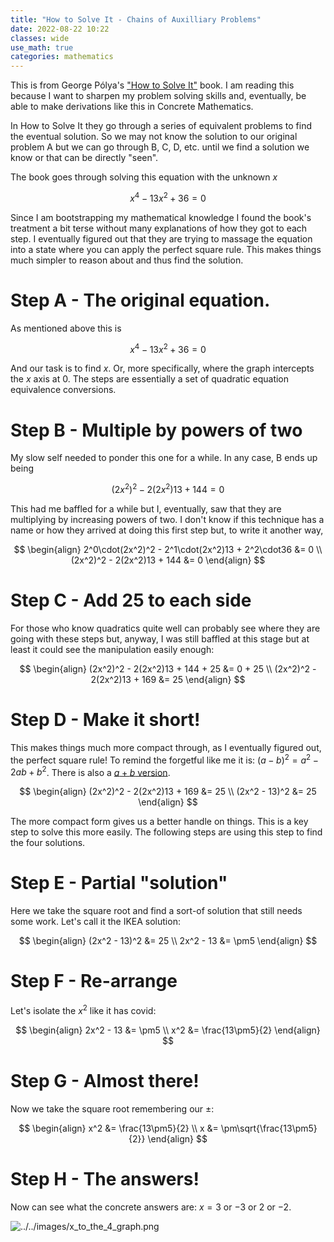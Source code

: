 ```yaml
---
title: "How to Solve It - Chains of Auxilliary Problems"
date: 2022-08-22 10:22
classes: wide
use_math: true
categories: mathematics
---
```


This is from  George Pólya's ["How to Solve
It"](https://www.amazon.com.au/How-Solve-Aspect-Mathematical-Method/dp/069111966X) book. I am reading this because I
want to sharpen my problem solving skills and, eventually, be able to make derivations like this in Concrete
Mathematics.

In How to Solve It they go through a series of equivalent problems to find the eventual solution. So we may not know the
solution to our original problem A but we can go through B, C, D, etc. until we find a solution we know or that can be
directly "seen".

The book goes through solving this equation with the unknown $x$

$$
x^4 - 13x^2 + 36 = 0
$$

Since I am bootstrapping my mathematical knowledge I found the book's treatment a bit terse without many explanations of
how they got to each step. I eventually figured out that they are trying to massage the equation into a state where you
can apply the perfect square rule. This makes things much simpler to reason about and thus find the solution.

# Step A - The original equation.

As mentioned above this is

$$
x^4 - 13x^2 + 36 = 0
$$

And our task is to find $x$. Or, more specifically, where the graph intercepts the $x$ axis at $0$. The steps are
essentially a set of quadratic equation equivalence conversions.

# Step B - Multiple by powers of two

My slow self needed to ponder this one for a while. In any case, B ends up being

$$
(2x^2)^2 - 2(2x^2)13 + 144 = 0
$$

This had me baffled for a while but I, eventually, saw that they are multiplying by increasing powers of two. I don't
know if this technique has a name or how they arrived at doing this first step but, to write it another way,

$$
\begin{align}
2^0\cdot(2x^2)^2 - 2^1\cdot(2x^2)13 + 2^2\cdot36 &= 0 \\
(2x^2)^2 - 2(2x^2)13 + 144 &= 0
\end{align}
$$

# Step C - Add 25 to each side

For those who know quadratics quite well can probably see where they are going with these steps but, anyway, I was still
baffled at this stage but at least it could see the manipulation easily enough:

$$
\begin{align}
(2x^2)^2 - 2(2x^2)13 + 144 + 25 &= 0 + 25 \\
(2x^2)^2 - 2(2x^2)13 + 169 &= 25
\end{align}
$$

# Step D - Make it short!

This makes things much more compact through, as I eventually figured out, the perfect square rule! To remind the
forgetful like me it is: $(a - b)^2 = a^2 - 2ab + b^2$. There is also a [$a + b$
version](https://www.khanacademy.org/math/algebra/x2f8bb11595b61c86:quadratics-multiplying-factoring/x2f8bb11595b61c86:factor-perfect-squares/a/factoring-quadratics-perfect-squares).

$$
\begin{align}
(2x^2)^2 - 2(2x^2)13 + 169 &= 25 \\
(2x^2 - 13)^2 &= 25
\end{align}
$$

The more compact form gives us a better handle on things. This is a key step to solve this more easily. The following
steps are using this step to find the four solutions.

# Step E - Partial "solution"

Here we take the square root and find a sort-of solution that still needs some work. Let's call it the IKEA solution:

$$
\begin{align}
(2x^2 - 13)^2 &= 25 \\
2x^2 - 13 &= \pm5
\end{align}
$$

# Step F - Re-arrange

Let's isolate the $x^2$ like it has covid:

$$
\begin{align}
2x^2 - 13 &= \pm5 \\
x^2 &= \frac{13\pm5}{2}
\end{align}
$$

# Step G - Almost there!

Now we take the square root remembering our $\pm$:

$$
\begin{align}
x^2 &= \frac{13\pm5}{2} \\
x &= \pm\sqrt{\frac{13\pm5}{2}}
\end{align}
$$

# Step H - The answers!

Now can see what the concrete answers are: $x = 3$ or $-3$ or $2$ or $-2$.

![../../images/x_to_the_4_graph.png](../../images/x_to_the_4_graph.png)

